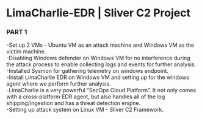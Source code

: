 # LimaCharlie-EDR | Sliver C2 Project
<h3>PART 1</h3>
-Set up 2 VMs - Ubuntu VM as an attack machine and Windows VM as the victim machine.<br/>
-Disabling Windows defender on Windows VM for no interference during the attack process to enable collecting logs and events for further analysis.<br/>
-Installed Sysmon for gathering telemetry on windows endpoint.<br/>
-Install LimaCharlie EDR on Windows VM and setting up for the windows agent where we perform further analysis.<br/>
-LimaCharlie is a very powerful “SecOps Cloud Platform”. It not only comes with a cross-platform EDR agent, but also handles all of the log shipping/ingestion 
  and has a threat detection engine.<br/>
-Setting up attack system on Linux VM - Sliver C2 Framework.<br/>
